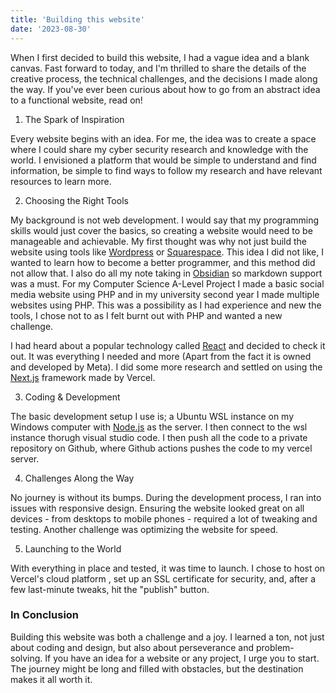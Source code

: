 ```yaml
---
title: 'Building this website'
date: '2023-08-30'
---
```



When I first decided to build this website, I had a vague idea and a blank canvas. Fast forward to today, and I'm thrilled to share the details of the creative process, the technical challenges, and the decisions I made along the way. If you've ever been curious about how to go from an abstract idea to a functional website, read on!


1. The Spark of Inspiration

Every website begins with an idea. For me, the idea was to create a space where I could share my cyber security research and knowledge with the world. I envisioned a platform that would be simple to understand and find information, be simple to find ways to follow my research and have relevant resources to learn more.


2. Choosing the Right Tools

My background is not web development. I would say that my programming skills would just cover the basics, so creating a website would need to be manageable and achievable. My first thought was why not just build the website using tools like [Wordpress](https://wordpress.com/) or [Squarespace](https://www.squarespace.com/). This idea I did not like, I wanted to learn how to become a better programmer, and this method did not allow that. I also do all my note taking in [Obsidian](https://obsidian.md/) so markdown support was a must. For my Computer Science A-Level Project I made a basic social media website using PHP and in my university second year I made multiple websites using PHP. This was a possibility as I had experience and new the tools, I chose not to as I felt burnt out with PHP and wanted a new challenge.

I had heard about a popular technology called [React](https://react.dev/) and decided to check it out. It was everything I needed and more (Apart from the fact it is owned and developed by Meta). I did some more research and settled on using the [Next.js](https://nextjs.org/) framework made by Vercel. 

3. Coding & Development

The basic development setup I use is; a Ubuntu WSL instance on my Windows computer with [Node.js](https://nodejs.org/en) as the server. I then connect to the wsl instance thorugh visual studio code. I then push all the code to a private repository on Github, where Github actions pushes the code to my vercel server. 

4. Challenges Along the Way

No journey is without its bumps. During the development process, I ran into issues with responsive design. Ensuring the website looked great on all devices - from desktops to mobile phones - required a lot of tweaking and testing. Another challenge was optimizing the website for speed.

5. Launching to the World

With everything in place and tested, it was time to launch. I chose to host on Vercel's cloud platform , set up an SSL certificate for security, and, after a few last-minute tweaks, hit the "publish" button.

### In Conclusion

Building this website was both a challenge and a joy. I learned a ton, not just about coding and design, but also about perseverance and problem-solving. If you have an idea for a website or any project, I urge you to start. The journey might be long and filled with obstacles, but the destination makes it all worth it.